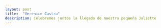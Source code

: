 ```yaml
---
layout: post
title:  "Verenice Castro"
description: Celebremos juntos la llegada de nuestra pequeña Juliette 
---
```



